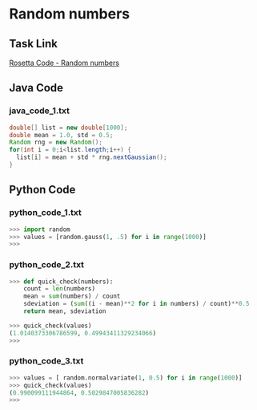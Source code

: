 # Random numbers

## Task Link
[Rosetta Code - Random numbers](https://rosettacode.org/wiki/Random_numbers)

## Java Code
### java_code_1.txt
```java
double[] list = new double[1000];
double mean = 1.0, std = 0.5;
Random rng = new Random();
for(int i = 0;i<list.length;i++) {
  list[i] = mean + std * rng.nextGaussian();
}

```

## Python Code
### python_code_1.txt
```python
>>> import random
>>> values = [random.gauss(1, .5) for i in range(1000)]
>>>

```

### python_code_2.txt
```python
>>> def quick_check(numbers):
    count = len(numbers)
    mean = sum(numbers) / count
    sdeviation = (sum((i - mean)**2 for i in numbers) / count)**0.5
    return mean, sdeviation

>>> quick_check(values)
(1.0140373306786599, 0.49943411329234066)
>>>

```

### python_code_3.txt
```python
>>> values = [ random.normalvariate(1, 0.5) for i in range(1000)]
>>> quick_check(values)
(0.990099111944864, 0.5029847005836282)
>>>

```

